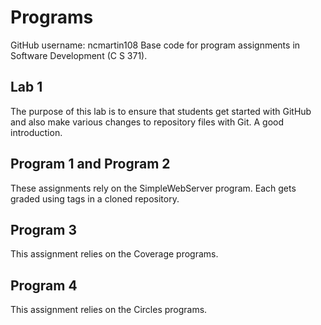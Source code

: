 # Programs
GitHub username: ncmartin108
Base code for program assignments in Software Development (C S 371). 

## Lab 1
The purpose of this lab is to ensure that students get started with GitHub and also make various
changes to repository files with Git. A good introduction.

## Program 1 and Program 2
These assignments rely on the SimpleWebServer program. Each gets graded using tags in a cloned repository. 

## Program 3
This assignment relies on the Coverage programs. 

## Program 4
This assignment relies on the Circles programs. 
